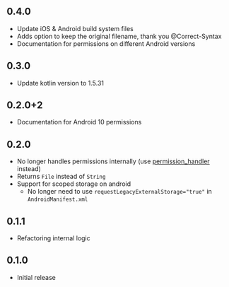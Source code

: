 ## 0.4.0

- Update iOS & Android build system files
- Adds option to keep the original filename, thank you @Correct-Syntax
- Documentation for permissions on different Android versions

## 0.3.0

- Update kotlin version to 1.5.31

## 0.2.0+2

- Documentation for Android 10 permissions

## 0.2.0

- No longer handles permissions internally (use [permission_handler](https://pub.dev/packages/permission_handler) instead)
- Returns `File` instead of `String`
- Support for scoped storage on android
  - No longer need to use `requestLegacyExternalStorage="true"` in `AndroidManifest.xml`

## 0.1.1

- Refactoring internal logic

## 0.1.0

- Initial release

